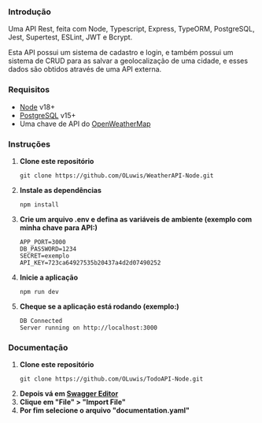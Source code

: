 ### Introdução

Uma API Rest, feita com Node, Typescript, Express, TypeORM, PostgreSQL, Jest, Supertest, ESLint, JWT e Bcrypt.

Esta API possui um sistema de cadastro e login, e também possui um sistema de CRUD para as salvar a geolocalização de uma cidade, e esses dados são obtidos através de uma API externa.

### Requisitos

* [Node](https://nodejs.org/pt-br/download) v18+
* [PostgreSQL](https://www.postgresql.org/download) v15+
* Uma chave de API do [OpenWeatherMap](https://openweathermap.org/api)

### Instruções

1. __Clone este repositório__
    ```
    git clone https://github.com/OLuwis/WeatherAPI-Node.git
    ```
2. __Instale as dependências__
    ```
    npm install
    ```
3. __Crie um arquivo .env e defina as variáveis de ambiente (exemplo com minha chave para API:)__
    ```
    APP_PORT=3000
    DB_PASSWORD=1234
    SECRET=exemplo
    API_KEY=723ca64927535b20437a4d2d07490252
    ```
4. __Inicie a aplicação__
    ```
    npm run dev
    ```
5. __Cheque se a aplicação está rodando (exemplo:)__
    ```
    DB Connected
    Server running on http://localhost:3000
    ```

### Documentação

1. __Clone este repositório__
    ```
    git clone https://github.com/OLuwis/TodoAPI-Node.git
    ```
2. __Depois vá em [Swagger Editor](https://editor.swagger.io)__
3. __Clique em "File" > "Import File"__
4. __Por fim selecione o arquivo "documentation.yaml"__
